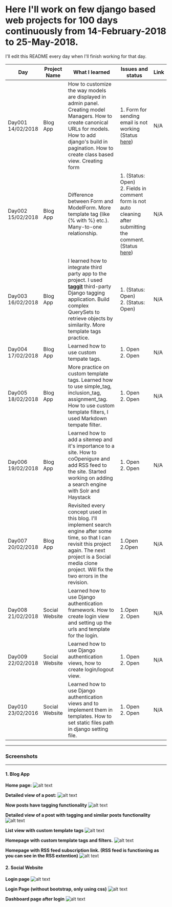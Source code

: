 # Here I'll work on few django based web projects for 100 days continuously from 14-February-2018 to 25-May-2018.
I'll edit this README every day when I'll finish working for that day.

| Day      | Project Name |         What I learned             |   Issues and status   | Link        |
|----------|--------------|------------------------------------|------------------------------|-------------|
| Day001 <br> 14/02/2018  | Blog App     | How to customize the way models are displayed in admin panel. Creating model Managers. How to create canonical URLs for models. How to add django's build in pagination. How to create class based view. Creating form | 1. Form for sending email is not working (Status [here](https://github.com/akashgiricse/100DaysOfDjango/issues/1)) | N/A |
| Day002 <br> 15/02/2018 | Blog App | Difference between Form and ModelForm. More template tag (like {% with %} etc.). Many-to-one relationship. | 1. (Status: Open) <br> 2. Fields in comment form is not auto cleaning after submitting the comment.(Status [here](https://github.com/akashgiricse/100DaysOfDjango/issues/2)) | N/A |
| Day003 <br> 16/02/2018 | Blog App | I learned how to integrate third party app to the project. I used **[taggit](https://github.com/alex/django-taggit)** third-party Django tagging application. Build complex QuerySets to retrieve objects by similarity. More template tags practice. | 1. (Status: Open) <br> 2. (Status: Open) | N/A|
| Day004 <br> 17/02/2018 | Blog App | Learned how to use custom tempate tags. | 1. Open <br> 2. Open | N/A|
| Day005 <br> 18/02/2018 | Blog App | More practice on custom template tags. Learned how to use simple_tag, inclusion_tag, assignment_tag. How to use custom template filters, I used Markdown tempate filter. | 1. Open <br> 2. Open | N/A |
| Day006 <br> 19/02/2018 | Blog App | Learned how to add a sitemep and it's importance to a site. How to coOpenigure and add RSS feed to the site. Started working on adding a search engine with Solr and Haystack | 1. Open <br> 2. Open | N/A |
| Day007 <br> 20/02/2018 | Blog App | Revisited every concept used in this blog. I'll implement search engine after some time, so that I can revisit this project again. The next project is a Social media clone project. Will fix the two errors in the revision. | 1.Open <br> 2.Open | N/A |
| Day008 <br> 21/02/2018 | Social Website | Learned how to use Django authentication framework. How to create login view and setting up the urls and template for the login. | 1.Open <br> 2. Open | N/A |
| Day009 <br> 22/02/2018 | Social Website | Learned how to use Django authentication views, how to create login/logout view. | 1. Open <br> 2. Open | N/A |
| Day010 <br> 23/02/2016 | Social Website | Learned how to use Django authentication views and to implement them in templates. How to set static files path in django setting file. | 1. Open <br> 2. Open | N/A |

----------
### Screenshots
----------
#### 1. Blog App
**Home page:**
![alt text](Screenshots/BlogApp/Screenshot1.png)

**Detailed view of a post:**
![alt text](Screenshots/BlogApp/Screenshot2.png)

**Now posts have tagging functionality**
![alt text](Screenshots/BlogApp/Screenshot4.png)

**Detailed view of a post with tagging and similar posts functionality**
![alt text](Screenshots/BlogApp/Screenshot3.png)

**List view with custom template tags**
![alt text](Screenshots/BlogApp/Screenshot5.png)

**Homepage with custom template tags and filters.**
![alt text](Screenshots/BlogApp/Screenshot6.png)

**Homepage with RSS feed subscription link. (RSS feed is functioning as you can see in the RSS extention)**
![alt text](Screenshots/BlogApp/Screenshot7.png)

#### 2. Social Website

**Login page**
![alt text](Screenshots/SocialWebsite/Screenshot1.png)

**Login Page (without bootstrap, only using css)**
![alt text](Screenshots/SocialWebsite/Screenshot2.png)

**Dashboard page after login**
![alt text](Screenshots/SocialWebsite/Screenshot3.png)
